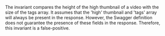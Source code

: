 The invariant compares the height of the high thumbnail of a video with the size of the tags array. It assumes that the 'high' thumbnail and 'tags' array will always be present in the response. However, the Swagger definition does not guarantee the presence of these fields in the response. Therefore, this invariant is a false-positive.
